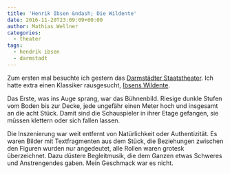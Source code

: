 ```yaml
---
title: 'Henrik Ibsen &ndash; Die Wildente'
date: 2016-11-20T23:09:09+00:00
author: Mathias Wellner
categories:
  - theater
tags:
  - hendrik ibsen
  - darmstadt
---
```

Zum ersten mal besuchte ich gestern das <a href="https://www.staatstheater-darmstadt.de/" target="_blank">Darmstädter Staatstheater</a>. Ich hatte 
extra einen Klassiker rausgesucht, <a href="https://de.wikipedia.org/wiki/Die_Wildente" target="_blank">Ibsens Wildente</a>. 

Das Erste, was ins Auge sprang, war das Bühnenbild. Riesige dunkle Stufen vom Boden bis zur Decke, jede ungefähr einen Meter hoch und 
insgesamt an die acht Stück. Damit sind die Schauspieler in ihrer Etage gefangen, sie müssen klettern oder sich fallen lassen. 

Die Inszenierung war weit entfernt von Natürlichkeit oder Authentizität. Es waren Bilder mit Textfragmenten aus dem Stück, die 
Beziehungen zwischen den Figuren wurden nur angedeutet, alle Rollen waren grotesk überzeichnet. Dazu düstere Begleitmusik, die 
dem Ganzen etwas Schweres und Anstrengendes gaben. Mein Geschmack war es nicht.
